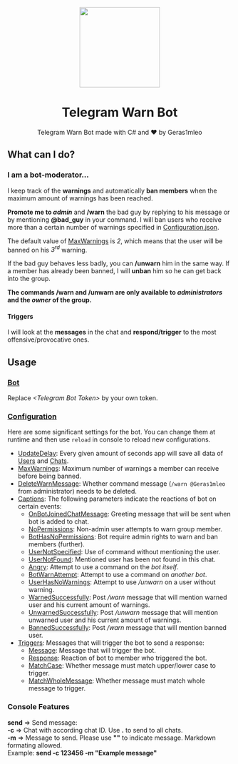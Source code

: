 <p align="center">
  <img width="180" src="https://user-images.githubusercontent.com/67554762/171271199-bde4b277-b109-4aa4-ae6c-00546d844847.png">
</p>
<h1 align="center">Telegram Warn Bot</h1>
<p align="center">
  Telegram Warn Bot made with C# and &hearts; by Geras1mleo
</p>

## What can I do?
### I am a bot-moderator...
I keep track of the **warnings** and automatically **ban members** when the maximum amount of warnings has been reached.

**Promote me to _admin_** and **/warn** the bad guy by replying to his message or by mentioning **@bad_guy** in your command.
I will ban users who receive more than a certain number of warnings specified in [Configuration.json](TelegramWarnBot/Data/Configuration.json#L3).

The default value of [MaxWarnings](/TelegramWarnBot/Data/Configuration.json#L3) is *2*, which means that the user will be banned on his *3<sup>rd</sup>* warning.

If the bad guy behaves less badly, you can **/unwarn** him in the same way. If a member has already been banned, I will **unban** him so he can get back into the group.

**The commands /warn and /unwarn are only available to _administrators_ and the _owner_ of the group.**

#### Triggers
I will look at the **messages** in the chat and **respond/trigger** to the most offensive/provocative ones.

## Usage

### [Bot](TelegramWarnBot/Bot.json)

Replace *\<Telegram Bot Token\>* by your own token.

### [Configuration](TelegramWarnBot/Data/Configuration.json)

Here are some significant settings for the bot.
You can change them at runtime and then use `reload` in console to reload new configurations.

- [UpdateDelay](TelegramWarnBot/Data/Configuration.json#L2): Every given amount of seconds app will save all data of [Users](TelegramWarnBot/Data/Users.json) and [Chats](TelegramWarnBot/Data/Chats.json).
- [MaxWarnings](TelegramWarnBot/Data/Configuration.json#L3): Maximum number of warnings a member can receive before being banned.
- [DeleteWarnMessage](TelegramWarnBot/Data/Configuration.json#L4): Whether command message (`/warn @Geras1mleo` from administrator) needs to be deleted.
- [Captions](TelegramWarnBot/Data/Configuration.json#L5): The following parameters indicate the reactions of bot on certain events:
  - [OnBotJoinedChatMessage](TelegramWarnBot/Data/Configuration.json#L6): Greeting message that will be sent when bot is added to chat.
  - [NoPermissions](TelegramWarnBot/Data/Configuration.json#L7): Non-admin user attempts to warn group member.
  - [BotHasNoPermissions](TelegramWarnBot/Data/Configuration.json#L8): Bot require admin rights to warn and ban members (further).
  - [UserNotSpecified](TelegramWarnBot/Data/Configuration.json#L9): Use of command without mentioning the user.
  - [UserNotFound](TelegramWarnBot/Data/Configuration.json#L10): Mentioned user has been not found in this chat.
  - [Angry](TelegramWarnBot/Data/Configuration.json#L11): Attempt to use a command on the *bot itself*.
  - [BotWarnAttempt](TelegramWarnBot/Data/Configuration.json#L12): Attempt to use a command on *another bot*.
  - [UserHasNoWarnings](TelegramWarnBot/Data/Configuration.json#L13): Attempt to use */unwarn* on a user without warning.
  - [WarnedSuccessfully](TelegramWarnBot/Data/Configuration.json#L14): Post */warn* message that will mention warned user and his current amount of warnings.
  - [UnwarnedSuccessfully](TelegramWarnBot/Data/Configuration.json#L15): Post */unwarn* message that will mention unwarned user and his current amount of warnings.
  - [BannedSuccessfully](TelegramWarnBot/Data/Configuration.json#L16): Post */warn* message that will mention banned user.
- [Triggers](TelegramWarnBot/Data/Configuration.json#L18): Messages that will trigger the bot to send a response:
  - [Message](TelegramWarnBot/Data/Configuration.json#L20): Message that will trigger the bot.
  - [Response](TelegramWarnBot/Data/Configuration.json#L21): Reaction of bot to member who triggered the bot.
  - [MatchCase](TelegramWarnBot/Data/Configuration.json#L22): Whether message must match upper/lower case to trigger.
  - [MatchWholeMessage](TelegramWarnBot/Data/Configuration.json#L23): Whether message must match whole message to trigger.


### Console Features

**send** => Send message:<br/>
**-c** => Chat with according chat ID. Use **.** to send to all chats.<br/>
**-m** => Message to send. Please use **""** to indicate message. Markdown formating allowed.<br/>
Example: **send -c 123456 -m "Example message"**
